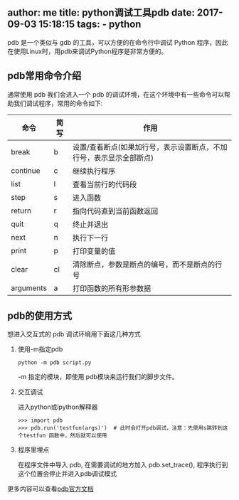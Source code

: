 author: me
title: python调试工具pdb
date: 2017-09-03 15:18:15
tags:
    - python
---

pdb 是一个类似与 gdb 的工具，可以方便的在命令行中调试 Python 程序，因此在使用Linux时，用pdb来调试Python程序是非常方便的。

## pdb常用命令介绍

通常使用 pdb 我们会进入一个 pdb 的调试环境，在这个环境中有一些命令可以帮助我们调试程序，常用的命令如下:

|命令|简写|作用|
|---|---|---|
|break|b|设置/查看断点(如果加行号，表示设置断点，不加行号，表示显示全部断点)|
|continue|c|继续执行程序|
|list|l|查看当前行的代码段|
|step|s|进入函数|
|return|r|指向代码直到当前函数返回|
|quit|q|终止并退出|
|next|n|执行下一行|
|print|p|打印变量的值|
|clear|cl|清除断点，参数是断点的编号，而不是断点的行号|
|arguments|a|打印函数的所有形参数据|

## pdb的使用方式

想进入交互式的 pdb 调试环境用下面这几种方式

1. 使用-m指定pdb

    ```
    python -m pdb script.py
    ```

    -m 指定的模块，即使用 pdb模块来运行我们的脚步文件。


2. 交互调试

    进入python或ipython解释器

    ```
    >>> import pdb
    >>> pdb.run('testfun(args)')  # 此时会打开pdb调试，注意：先使用s跳转到这个testfun 函数中，然后就可以使用
    ```

3. 程序里埋点

    在程序文件中导入 pdb, 在需要调试的地方加入 pdb.set_trace(), 程序执行到这个位置会停止并进入pdb调试模式


更多内容可以查看[pdb官方文档](https://docs.python.org/3/library/pdb.html#module-pdb)
